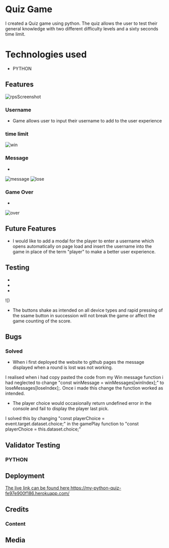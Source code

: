 # Quiz Game

I created a Quiz game using python. The quiz allows the user to test their general knowledge with two different difficulty levels and a sixty seconds time limit.

# Technologies used
* PYTHON

## Features 

![rpsScreenshot]()

### Username

* Game allows user to input their username to add to the user experience




### time limit

![win](https://github.com/AndrewNeo82/Rock_Paper_Scissors/assets/90483176/e0a3cb0d-f43d-4ff7-9dd3-c01f47bc53bd)

### Message 

* 
![message](https://github.com/AndrewNeo82/Rock_Paper_Scissors/assets/90483176/7a101fb5-54c3-4610-8cdc-df2e40a8ae0f) ![lose](https://github.com/AndrewNeo82/Rock_Paper_Scissors/assets/90483176/7028c876-8371-42e1-9861-c191b584e6b6)


  ### Game Over

* 

 ![over](https://github.com/AndrewNeo82/Rock_Paper_Scissors/assets/90483176/72943755-f147-4167-80ba-ae5175575786)

 ## Future Features 

 * I would like to add a modal for the player to enter a username which opens automatically on page load and insert the username into the game in place of the term "player" to make a better user experience.

## Testing

* 
*
* 
  
![)


* The buttons shake as intended on all device types and rapid pressing of the ssame button in succession will not break the game or affect the game counting of the score.

## Bugs

### Solved

* When i first deployed the website to github pages the message displayed when a round is lost was not working. 

I realised when i had copy pasted the code from my Win message function i had neglected to change "const winMessage = winMessages[winIndex];" to loseMessages[loseIndex];. Once i made this change the function worked as intended.

* The player choice would occasionally return undefined error in the console and fail to display the player last pick.

I solved this by changing "const playerChoice = event.target.dataset.choice;" in the gamePlay function to "const playerChoice = this.dataset.choice;"

## Validator Testing

### PYTHON


## Deployment



[The live link can be found here 
](https://my-python-quiz-fe97e900f186.herokuapp.com/)https://my-python-quiz-fe97e900f186.herokuapp.com/
## Credits   

### Content



  



## Media



